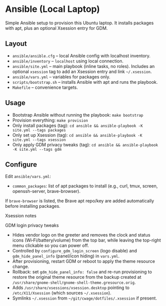 # Ansible (Local Laptop)

Simple Ansible setup to provision this Ubuntu laptop. It installs packages with apt, plus an optional Xsession entry for GDM.

## Layout
- `ansible/ansible.cfg` – local Ansible config with localhost inventory.
- `ansible/inventory` – `localhost` using local connection.
- `ansible/site.yml` – main playbook (inline tasks, no roles). Includes an optional `xsession` tag to add an Xsession entry and link `~/.xsession`.
- `ansible/vars.yml` – variables for packages only.
- `scripts/bootstrap.sh` – installs Ansible with apt and runs the playbook.
- `Makefile` – convenience targets.

## Usage
- Bootstrap Ansible without running the playbook: `make bootstrap`
- Provision everything: `make provision`
- Only install packages (tag): `cd ansible && ansible-playbook -K site.yml --tags packages`
- Only set up Xsession (tag): `cd ansible && ansible-playbook -K site.yml --tags xsession`
 - Only apply GDM privacy tweaks (tag): `cd ansible && ansible-playbook -K site.yml --tags gdm`

## Configure
Edit `ansible/vars.yml`:
- `common_packages`: list of apt packages to install (e.g., curl, tmux, screen, openssh-server, brave-browser).

If `brave-browser` is listed, the Brave apt repo/key are added automatically before installing packages.

Xsession notes

GDM login privacy tweaks
- Hides vendor logo on the greeter and removes the clock and status icons (Wi‑Fi/battery/volume) from the top bar, while leaving the top-right menu clickable so you can power off.
- Controlled by `configure_gdm_login_screen` (logo disable) and `gdm_hide_panel_info` (panel/icon hiding) in `vars.yml`.
- After provisioning, restart GDM or reboot to apply the theme resource change.
 - Rollback: set `gdm_hide_panel_info: false` and re-run provisioning to restore the original theme resource from the backup created at `/usr/share/gnome-shell/gnome-shell-theme.gresource.orig`.
- Adds `/usr/share/xsessions/xsession.desktop` pointing to `/etc/X11/Xsession` (which sources `~/.xsession`).
- Symlinks `~/.xsession` from `~/git/cwage/dotfiles/.xsession` if present.
